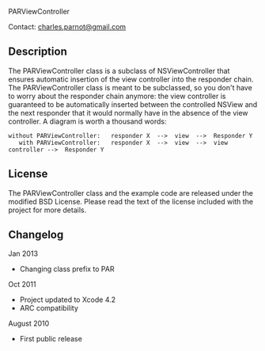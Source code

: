 PARViewController

Contact: charles.parnot@gmail.com

Description
-----------

The PARViewController class is a subclass of  NSViewController that ensures automatic insertion of the view controller into the responder chain. The PARViewController class is meant to be subclassed, so you don't have to worry about the responder chain anymore: the view controller is guaranteed to be automatically inserted between the controlled NSView and the next responder that it would normally have in the absence of the view controller. A diagram is worth a thousand words:

	without PARViewController:   responder X  -->  view  -->  Responder Y
	   with PARViewController:   responder X  -->  view  -->  view controller -->  Responder Y


License
-------

The PARViewController class and the example code are released under the modified BSD License. Please read the text of the license included with the project for more details.



Changelog
---------

Jan 2013

* Changing class prefix to PAR

Oct 2011

* Project updated to Xcode 4.2
* ARC compatibility

August 2010

* First public release
